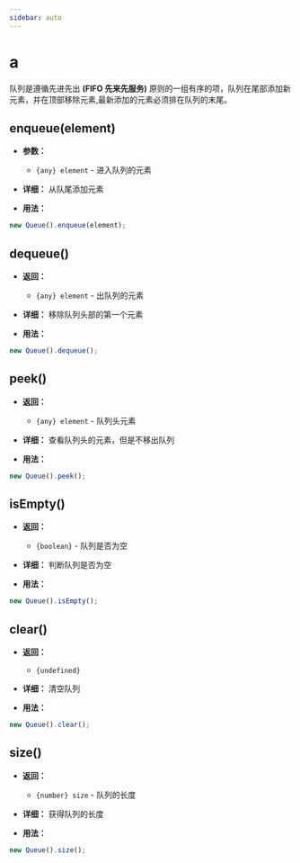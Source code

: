 ```yaml
---
sidebar: auto
---
```


# a

队列是遵循先进先出 **(FIFO 先来先服务)** 原则的一组有序的项，队列在尾部添加新元素，并在顶部移除元素,最新添加的元素必须排在队列的末尾。

## enqueue(element)

- **参数：**

  - <code>{any} element</code> - 进入队列的元素

- **详细：**
  从队尾添加元素

- **用法：**

```js
new Queue().enqueue(element);
```

## dequeue()

- **返回：**

  - <code>{any} element</code> - 出队列的元素

- **详细：**
  移除队列头部的第一个元素

- **用法：**

```js
new Queue().dequeue();
```

## peek()

- **返回：**

  - <code>{any} element</code> - 队列头元素

- **详细：**
  查看队列头的元素，但是不移出队列

- **用法：**

```js
new Queue().peek();
```

## isEmpty()

- **返回：**

  - <code>{boolean}</code> - 队列是否为空

- **详细：**
  判断队列是否为空

- **用法：**

```js
new Queue().isEmpty();
```

## clear()

- **返回：**

  - <code>{undefined}</code>

- **详细：**
  清空队列

- **用法：**

```js
new Queue().clear();
```

## size()

- **返回：**

  - <code>{number} size</code> - 队列的长度

- **详细：**
  获得队列的长度

- **用法：**

```js
new Queue().size();
```
